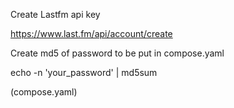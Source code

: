Create Lastfm api key

https://www.last.fm/api/account/create

Create md5 of password to be put in compose.yaml

  echo -n 'your_password' | md5sum

(compose.yaml)
